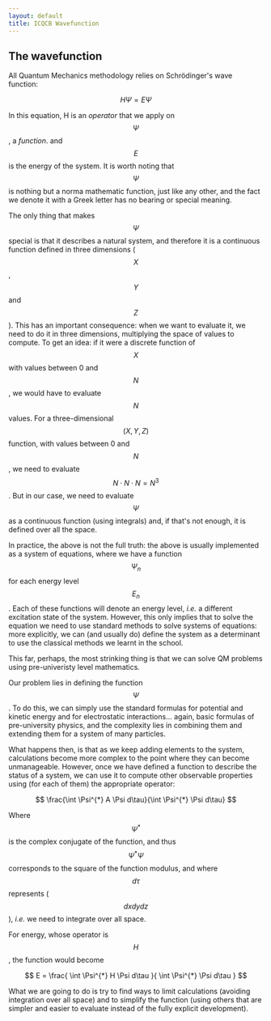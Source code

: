 ```yaml
---
layout: default
title: ICQCB Wavefunction
---
```


The wavefunction
----------------

All Quantum Mechanics methodology relies on Schrödinger's wave function:

$$ H \Psi = E \Psi $$

In this equation, H is an *operator* that we apply on $$\Psi$$, a *function*.
and $$E$$ is the energy of the system. It is worth noting that $$\Psi$$ is
nothing but a norma mathematic function, just like any other, and the fact we
denote it with a Greek letter has no bearing or special meaning.

The only thing that makes $$\Psi$$ special is that it describes a natural
system, and therefore it is a continuous function defined in three dimensions
($$X$$, $$Y$$ and $$Z$$). This has an important consequence: when we want to
evaluate it, we need to do it in three dimensions, multiplying the space of
values to compute. To get an idea: if it were a discrete function of $$X$$
with values between 0 and $$N$$, we would have to evaluate $$N$$ values. For a
three-dimensional $$(X, Y, Z)$$ function, with values between 0 and $$N$$, we
need to evaluate $$N \cdot N \cdot N = N^{3}$$. But in our case, we need to
evaluate $$\Psi$$ as a continuous function (using integrals) and, if that's
not enough, it is defined over all the space.

In practice, the above is not the full truth: the above is usually implemented
as a system of equations, where we have a function $$\Psi_{n}$$ for each
energy level $$E_{n}$$. Each of these functions will denote an energy level,
*i.e.* a different excitation state of the system. However, this only implies
that to solve the equation we need to use standard methods to solve systems of
equations: more explicitly, we can (and usually do) define the system as a
determinant to use the classical methods we learnt in the school.

This far, perhaps, the most strinking thing is that we can solve QM problems
using pre-univeristy level mathematics.

Our problem lies in defining the function $$\Psi$$. To do this, we can simply
use the standard formulas for potential and kinetic energy and for
electrostatic interactions... again, basic formulas of pre-university physics,
and the complexity lies in combining them and extending them for a system of
many particles.

What happens then, is that as we keep adding elements to the system,
calculations become more complex to the point where they can become
unmanageable. However, once we have defined a function to describe the status
of a system, we can use it to compute other observable properties using (for
each of them) the appropriate operator:

$$ \frac{\int \Psi^{*} A \Psi d\tau}{\int \Psi^{*} \Psi d\tau} $$

Where $$\Psi^{*}$$ is the complex conjugate of the function, and thus
$$\Psi^{*} \Psi$$ corresponds to the square of the function modulus, and where
$$d\tau$$ represents ($$dx dy dz$$), *i.e.* we need to integrate over all
space.

For energy, whose operator is $$H$$, the function would become

$$ E = \frac{ \int \Psi^{*} H \Psi d\tau }{ \int \Psi^{*} \Psi d\tau } $$

What we are going to do is try to find ways to limit calculations (avoiding
integration over all space) and to simplify the function (using others that
are simpler and easier to evaluate instead of the fully explicit development).
